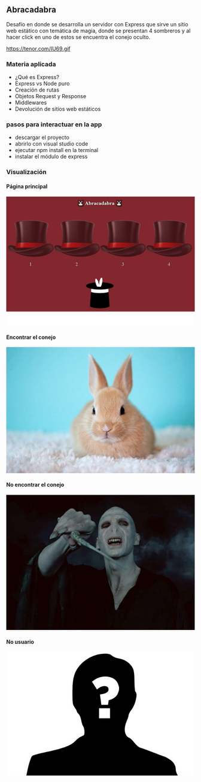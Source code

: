 ## Abracadabra

Desafío en donde se desarrolla un servidor con Express que sirve un sitio web estático con temática de magia, donde se presentan 4 sombreros y al hacer click en uno de estos se encuentra el conejo oculto.

https://tenor.com/IU69.gif

### Materia aplicada

- ¿Qué es Express?
- Express vs Node puro
- Creación de rutas
- Objetos Request y Response
- Middlewares
- Devolución de sitios web estáticos

### pasos para interactuar en la app

- descargar el proyecto
- abrirlo con visual studio code
- ejecutar npm install en la terminal
- instalar el módulo de express

### Visualización

#### Página principal
![](https://github.com/aleyire/abracadabra/blob/main/assets/preview.png)

#### Encontrar el conejo
![](https://github.com/aleyire/abracadabra/blob/main/assets/conejito.jpg)

#### No encontrar el conejo
![](https://github.com/aleyire/abracadabra/blob/main/assets/voldemort.jpg)

#### No usuario
![](https://github.com/aleyire/abracadabra/blob/main/assets/who.jpeg)